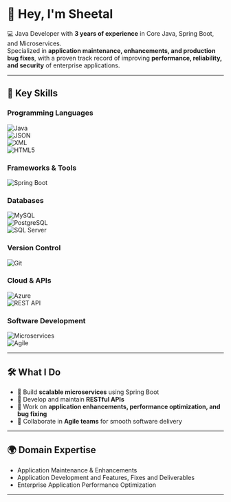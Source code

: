 # 👋 Hey, I'm Sheetal  

💻 Java Developer with **3 years of experience** in Core Java, Spring Boot, and Microservices.  
Specialized in **application maintenance, enhancements, and production bug fixes**, with a proven track record of improving **performance, reliability, and security** of enterprise applications.  

---

## 🚀 Key Skills  

### Programming Languages  
![Java](https://img.shields.io/badge/Java-%23ED8B00.svg?style=for-the-badge&logo=openjdk&logoColor=white)  
![JSON](https://img.shields.io/badge/JSON-000000?style=for-the-badge&logo=json&logoColor=white)  
![XML](https://img.shields.io/badge/XML-005C8A?style=for-the-badge&logo=xml&logoColor=white)  
![HTML5](https://img.shields.io/badge/HTML5-E34F26?style=for-the-badge&logo=html5&logoColor=white)  

### Frameworks & Tools  
![Spring Boot](https://img.shields.io/badge/Spring_Boot-6DB33F?style=for-the-badge&logo=springboot&logoColor=white)  

### Databases  
![MySQL](https://img.shields.io/badge/MySQL-005C84?style=for-the-badge&logo=mysql&logoColor=white)  
![PostgreSQL](https://img.shields.io/badge/PostgreSQL-316192?style=for-the-badge&logo=postgresql&logoColor=white)  
![SQL Server](https://img.shields.io/badge/SQL%20Server-CC2927?style=for-the-badge&logo=microsoftsqlserver&logoColor=white)  

### Version Control  
![Git](https://img.shields.io/badge/Git-F05032?style=for-the-badge&logo=git&logoColor=white)  

### Cloud & APIs  
![Azure](https://img.shields.io/badge/Azure-0089D6?style=for-the-badge&logo=microsoft-azure&logoColor=white)  
![REST API](https://img.shields.io/badge/REST-02569B?style=for-the-badge&logo=rest-api&logoColor=white)  

### Software Development  
![Microservices](https://img.shields.io/badge/Microservices-FF6F00?style=for-the-badge&logo=microservices&logoColor=white)  
![Agile](https://img.shields.io/badge/Agile-2496ED?style=for-the-badge&logo=agile&logoColor=white)  

---

## 🛠️ What I Do  
- 🔹 Build **scalable microservices** using Spring Boot  
- 🔹 Develop and maintain **RESTful APIs**  
- 🔹 Work on **application enhancements, performance optimization, and bug fixing**  
- 🔹 Collaborate in **Agile teams** for smooth software delivery  

---

## 🌍 Domain Expertise  
- Application Maintenance & Enhancements  
- Application Development and Features, Fixes and Deliverables
- Enterprise Application Performance Optimization  

---

